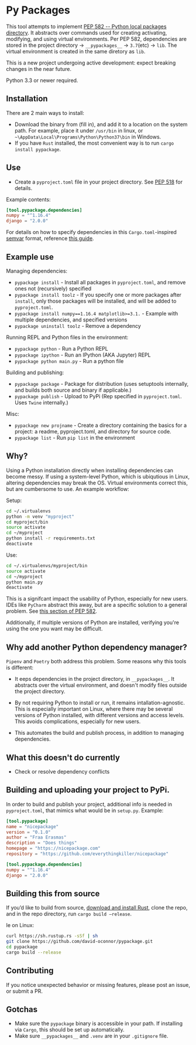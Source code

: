 # Py Packages

This tool attempts to implement 
[PEP 582 -- Python local packages directory](https://www.python.org/dev/peps/pep-0582/). 
It abstracts over commands used for creating
activating, modifying, and using virtual environments. Per PEP 582, dependencies
are stored in the project directory → `__pypackages__` → `3.7`(etc) → `lib`.
The virtual environment is created in the same diretory as `lib`.

This is a new project undergoing active development: expect breaking changes
in the near future. 

Python 3.3 or newer required.

## Installation
There are 2 main ways to install:
- Download the binary from (fill in), and add it to a location on the system path.
For example, place it under `/usr/bin` in linux, or `~\AppData\Local\Programs\Python\Python37\bin` in Windows.
- If you have `Rust` installed, the most convenient way is to 
run `cargo install pypackage`.


## Use
- Create a `pyproject.toml` file in your project directory. See
[PEP 518](https://www.python.org/dev/peps/pep-0518/) for details.

Example contents:
```toml
[tool.pypackage.dependencies]
numpy = "^1.16.4"
django = "2.0.0"
```

For details on how to specify dependencies in this `Cargo.toml`-inspired 
[semvar](https://semver.org) format,
 reference
[this guide](https://doc.rust-lang.org/cargo/reference/specifying-dependencies.html).


## Example use

Managing dependencies:
- `pypackage install` - Install all packages in `pyproject.toml`, and remove ones not (recursively) specified
- `pypackage install toolz` - If you specify one or more packages after `install`, only those packages will be installed, 
and will be added to `pyproject.toml`.
- `pypackage install numpy==1.16.4 matplotlib>=3.1.` - Example with multiple dependencies, and specified versions
- `pypackage uninstall toolz` - Remove a dependency

Running REPL and Python files in the environment:
- `pypackage python` - Run a Python REPL
- `pypackage ipython` - Run an IPython (AKA Jupyter) REPL
- `pypackage python main.py` - Run a python file

Building and publishing:
- `pypackage package` - Package for distribution (uses setuptools internally, and 
builds both source and binary if applicable.)
- `pypackage publish` - Upload to PyPi (Rep specified in `pyproject.toml`. Uses `Twine` internally.)

Misc:
- `pypackage new projname` - Create a directory containing the basics for
a project: a readme, pyproject.toml, and directory for source code.
- `pypackage list` - Run `pip list` in the environment

## Why?

Using a Python installation directly when installing dependencies can become messy.
If using a system-level Python, which is ubiqutious in Linux, altering dependencies
may break the OS. Virtual environments correct this, but are cumbersome to use. 
An example workflow:

Setup:
```bash
cd ~/.virtualenvs
python -m venv "myproject"
cd myproject/bin
source activate
cd ~/myproject
python install -r requirements.txt
deactivate
```
Use:
```bash
cd ~/.virtualenvs/myproject/bin
source activate
cd ~/myproject
python main.py
deactivate
```
This is a signifcant impact the usability of Python, especially for new users. 
IDEs like `PyCharm` abstract this away, but are a specific solution
to a general problem. See [this section of PEP 582](https://www.python.org/dev/peps/pep-0582/#id3).

Additionally, if multiple versions of Python are installed, verifying you're using
the one you want may be difficult.


## Why add another Python dependency manager?
`Pipenv` and `Poetry` both address this problem. Some reasons why this tools is different:

- It eeps dependencies in the project directory, in `__pypackages__`. It abstracts
over the virtual environment, and doesn't modify files outside
the project directory.

- By not requiring Python to install or run, it remains intallation-agnostic.
This is especially important on Linux, where there may be several versions
of Python installed, with different versions and access levels. This avoids
complications, especially for new users.

- This automates the build and publish process, in addition to managing
dependencies.


## What this doesn't do currently
- Check or resolve dependency conflicts

## Building and uploading your project to PyPi.
In order to build and publish your project, additional info is needed in
`pyproject.toml`, that mimics what would be in `setup.py`. Example:
```toml
[tool.pypackage]
name = "nicepackage"
version = "0.1.0"
author = "Fraa Erasmas"
description = "Does things"
homepage = "https://nicepackage.com"
repository = "https://github.com/everythingkiller/nicepackage"

[tool.pypackage.dependencies]
numpy = "^1.16.4"
django = "2.0.0"
```

## Building this from source                      
If you’d like to build from source, [download and install Rust]( https://www.rust-lang.org/tools/install),
clone the repo, and in the repo directory, run `cargo build –release`.

Ie on Linux:

```bash
curl https://sh.rustup.rs -sSf | sh
git clone https://github.com/david-oconnor/pypackage.git
cd pypackage
cargo build --release

```

## Contributing
If you notice unexpected behavior or missing features, please post an issue,
or submit a PR.


## Gotchas
- Make sure the `pypackage` binary is accessible in your path. If installing
via `Cargo`, this should be set up automatically.
- Make sure `__pypackages__` and `.venv` are in your `.gitignore` file.